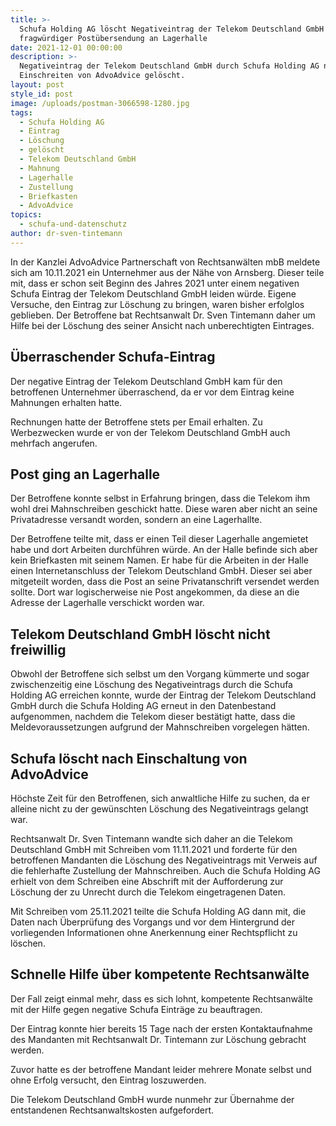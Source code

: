 ```yaml
---
title: >-
  Schufa Holding AG löscht Negativeintrag der Telekom Deutschland GmbH nach
  fragwürdiger Postübersendung an Lagerhalle 
date: 2021-12-01 00:00:00
description: >-
  Negativeintrag der Telekom Deutschland GmbH durch Schufa Holding AG nach
  Einschreiten von AdvoAdvice gelöscht.
layout: post
style_id: post
image: /uploads/postman-3066598-1280.jpg
tags:
  - Schufa Holding AG
  - Eintrag
  - Löschung
  - gelöscht
  - Telekom Deutschland GmbH
  - Mahnung
  - Lagerhalle
  - Zustellung
  - Briefkasten
  - AdvoAdvice
topics:
  - schufa-und-datenschutz
author: dr-sven-tintemann
---
```

In der Kanzlei AdvoAdvice Partnerschaft von Rechtsanwälten mbB meldete sich am 10.11.2021 ein Unternehmer aus der Nähe von Arnsberg. Dieser teile mit, dass er schon seit Beginn des Jahres 2021 unter einem negativen Schufa Eintrag der Telekom Deutschland GmbH leiden würde. Eigene Versuche, den Eintrag zur Löschung zu bringen, waren bisher erfolglos geblieben. Der Betroffene bat Rechtsanwalt Dr. Sven Tintemann daher um Hilfe bei der Löschung des seiner Ansicht nach unberechtigten Eintrages.&nbsp;

## Überraschender Schufa-Eintrag

Der negative Eintrag der Telekom Deutschland GmbH kam für den betroffenen Unternehmer überraschend, da er vor dem Eintrag keine Mahnungen erhalten hatte.&nbsp;

Rechnungen hatte der Betroffene stets per Email erhalten. Zu Werbezwecken wurde er von der Telekom Deutschland GmbH auch mehrfach angerufen.&nbsp;

## Post ging an Lagerhalle

Der Betroffene konnte selbst in Erfahrung bringen, dass die Telekom ihm wohl drei Mahnschreiben geschickt hatte. Diese waren aber nicht an seine Privatadresse versandt worden, sondern an eine Lagerhallte. &nbsp;

Der Betroffene teilte mit, dass er einen Teil dieser Lagerhalle angemietet habe und dort Arbeiten durchführen würde. An der Halle befinde sich aber kein Briefkasten mit seinem Namen. Er habe für die Arbeiten in der Halle einen Internetanschluss der Telekom Deutschland GmbH. Dieser sei aber mitgeteilt worden, dass die Post an seine Privatanschrift versendet werden sollte. Dort war logischerweise nie Post angekommen, da diese an die Adresse der Lagerhalle verschickt worden war.&nbsp;

## Telekom Deutschland GmbH löscht nicht freiwillig

Obwohl der Betroffene sich selbst um den Vorgang kümmerte und sogar zwischenzeitig eine Löschung des Negativeintrags durch die Schufa Holding AG erreichen konnte, wurde der Eintrag der Telekom Deutschland GmbH durch die Schufa Holding AG erneut in den Datenbestand aufgenommen, nachdem die Telekom dieser bestätigt hatte, dass die Meldevoraussetzungen aufgrund der Mahnschreiben vorgelegen hätten.&nbsp;

## Schufa löscht nach Einschaltung von AdvoAdvice

Höchste Zeit für den Betroffenen, sich anwaltliche Hilfe zu suchen, da er alleine nicht zu der gewünschten Löschung des Negativeintrags gelangt war.&nbsp;

Rechtsanwalt Dr. Sven Tintemann wandte sich daher an die Telekom Deutschland GmbH mit Schreiben vom 11.11.2021 und forderte für den betroffenen Mandanten die Löschung des Negativeintrags mit Verweis auf die fehlerhafte Zustellung der Mahnschreiben. Auch die Schufa Holding AG erhielt von dem Schreiben eine Abschrift mit der Aufforderung zur Löschung der zu Unrecht durch die Telekom eingetragenen Daten.&nbsp;

Mit Schreiben vom 25.11.2021 teilte die Schufa Holding AG dann mit, die Daten nach Überprüfung des Vorgangs und vor dem Hintergrund der vorliegenden Informationen ohne Anerkennung einer Rechtspflicht zu löschen.&nbsp;

## Schnelle Hilfe über kompetente Rechtsanwälte

Der Fall zeigt einmal mehr, dass es sich lohnt, kompetente Rechtsanwälte mit der Hilfe gegen negative Schufa Einträge zu beauftragen.&nbsp;

Der Eintrag konnte hier bereits 15 Tage nach der ersten Kontaktaufnahme des Mandanten mit Rechtsanwalt Dr. Tintemann zur Löschung gebracht werden.&nbsp;

Zuvor hatte es der betroffene Mandant leider mehrere Monate selbst und ohne Erfolg versucht, den Eintrag loszuwerden.&nbsp;

Die Telekom Deutschland GmbH wurde nunmehr zur Übernahme der entstandenen Rechtsanwaltskosten aufgefordert.
